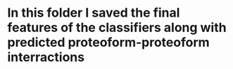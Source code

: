 # In this folder I saved the final features of the classifiers along with predicted proteoform-proteoform interractions
